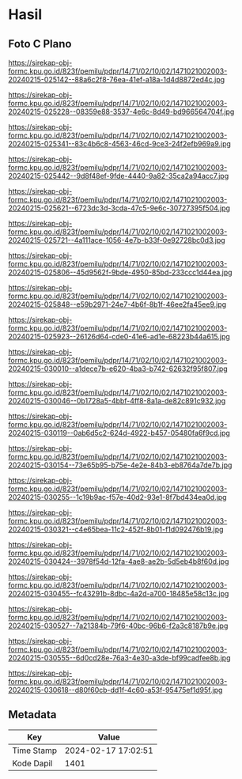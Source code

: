 # Hasil

## Foto C Plano

https://sirekap-obj-formc.kpu.go.id/823f/pemilu/pdpr/14/71/02/10/02/1471021002003-20240215-025142--88a6c2f8-76ea-41ef-a18a-1d4d8872ed4c.jpg

https://sirekap-obj-formc.kpu.go.id/823f/pemilu/pdpr/14/71/02/10/02/1471021002003-20240215-025228--08359e88-3537-4e6c-8d49-bd966564704f.jpg

https://sirekap-obj-formc.kpu.go.id/823f/pemilu/pdpr/14/71/02/10/02/1471021002003-20240215-025341--83c4b6c8-4563-46cd-9ce3-24f2efb969a9.jpg

https://sirekap-obj-formc.kpu.go.id/823f/pemilu/pdpr/14/71/02/10/02/1471021002003-20240215-025442--9d8f48ef-9fde-4440-9a82-35ca2a94acc7.jpg

https://sirekap-obj-formc.kpu.go.id/823f/pemilu/pdpr/14/71/02/10/02/1471021002003-20240215-025621--6723dc3d-3cda-47c5-9e6c-30727395f504.jpg

https://sirekap-obj-formc.kpu.go.id/823f/pemilu/pdpr/14/71/02/10/02/1471021002003-20240215-025721--4a111ace-1056-4e7b-b33f-0e92728bc0d3.jpg

https://sirekap-obj-formc.kpu.go.id/823f/pemilu/pdpr/14/71/02/10/02/1471021002003-20240215-025806--45d9562f-9bde-4950-85bd-233ccc1d44ea.jpg

https://sirekap-obj-formc.kpu.go.id/823f/pemilu/pdpr/14/71/02/10/02/1471021002003-20240215-025848--e59b2971-24e7-4b6f-8b1f-46ee2fa45ee9.jpg

https://sirekap-obj-formc.kpu.go.id/823f/pemilu/pdpr/14/71/02/10/02/1471021002003-20240215-025923--26126d64-cde0-41e6-ad1e-68223b44a615.jpg

https://sirekap-obj-formc.kpu.go.id/823f/pemilu/pdpr/14/71/02/10/02/1471021002003-20240215-030010--a1dece7b-e620-4ba3-b742-62632f95f807.jpg

https://sirekap-obj-formc.kpu.go.id/823f/pemilu/pdpr/14/71/02/10/02/1471021002003-20240215-030046--0b1728a5-4bbf-4ff8-8a1a-de82c891c932.jpg

https://sirekap-obj-formc.kpu.go.id/823f/pemilu/pdpr/14/71/02/10/02/1471021002003-20240215-030119--0ab6d5c2-624d-4922-b457-05480fa6f9cd.jpg

https://sirekap-obj-formc.kpu.go.id/823f/pemilu/pdpr/14/71/02/10/02/1471021002003-20240215-030154--73e65b95-b75e-4e2e-84b3-eb8764a7de7b.jpg

https://sirekap-obj-formc.kpu.go.id/823f/pemilu/pdpr/14/71/02/10/02/1471021002003-20240215-030255--1c19b9ac-f57e-40d2-93e1-8f7bd434ea0d.jpg

https://sirekap-obj-formc.kpu.go.id/823f/pemilu/pdpr/14/71/02/10/02/1471021002003-20240215-030321--c4e65bea-11c2-452f-8b01-f1d092476b19.jpg

https://sirekap-obj-formc.kpu.go.id/823f/pemilu/pdpr/14/71/02/10/02/1471021002003-20240215-030424--3978f54d-12fa-4ae8-ae2b-5d5eb4b8f60d.jpg

https://sirekap-obj-formc.kpu.go.id/823f/pemilu/pdpr/14/71/02/10/02/1471021002003-20240215-030455--fc43291b-8dbc-4a2d-a700-18485e58c13c.jpg

https://sirekap-obj-formc.kpu.go.id/823f/pemilu/pdpr/14/71/02/10/02/1471021002003-20240215-030527--7a21384b-79f6-40bc-96b6-f2a3c8187b9e.jpg

https://sirekap-obj-formc.kpu.go.id/823f/pemilu/pdpr/14/71/02/10/02/1471021002003-20240215-030555--6d0cd28e-76a3-4e30-a3de-bf99cadfee8b.jpg

https://sirekap-obj-formc.kpu.go.id/823f/pemilu/pdpr/14/71/02/10/02/1471021002003-20240215-030618--d80f60cb-dd1f-4c60-a53f-95475ef1d95f.jpg


## Metadata

| Key        | Value               |
| ---------- | ------------------- |
| Time Stamp | 2024-02-17 17:02:51 |
| Kode Dapil | 1401                |



